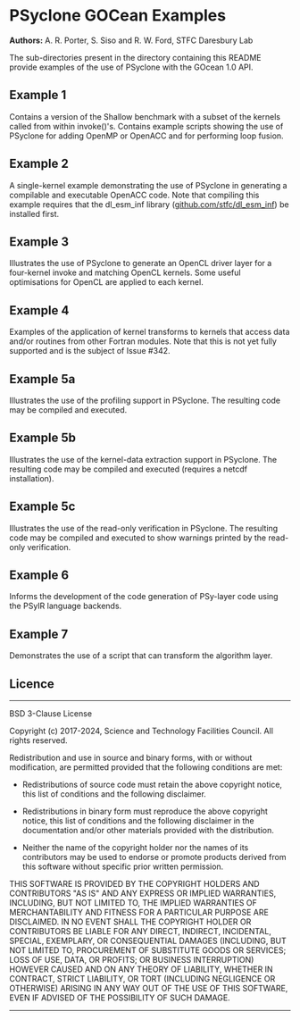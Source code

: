 # PSyclone GOCean Examples

**Authors:** A. R. Porter, S. Siso and R. W. Ford, STFC Daresbury Lab

The sub-directories present in the directory containing this README provide
examples of the use of PSyclone with the GOcean 1.0 API.

## Example 1

Contains a version of the Shallow benchmark with a subset of the kernels
called from within invoke()'s. Contains example scripts showing the use
of PSyclone for adding OpenMP or OpenACC and for performing loop fusion.

## Example 2

A single-kernel example demonstrating the use of PSyclone in generating
a compilable and executable OpenACC code. Note that compiling this
example requires that the dl_esm_inf library ([github.com/stfc/dl_esm_inf](https://github.com/stfc/dl_esm_inf))
be installed first.

## Example 3

Illustrates the use of PSyclone to generate an OpenCL driver layer for
a four-kernel invoke and matching OpenCL kernels. Some useful optimisations
for OpenCL are applied to each kernel.

## Example 4

Examples of the application of kernel transforms to kernels that access
data and/or routines from other Fortran modules. Note that this is not
yet fully supported and is the subject of Issue #342.

## Example 5a

Illustrates the use of the profiling support in PSyclone. The resulting
code may be compiled and executed.

## Example 5b

Illustrates the use of the kernel-data extraction support in PSyclone. The
resulting code may be compiled and executed (requires a netcdf installation).

## Example 5c

Illustrates the use of the read-only verification in PSyclone. The
resulting code may be compiled and executed to show warnings printed
by the read-only verification.

## Example 6

Informs the development of the code generation of PSy-layer code using the
PSyIR language backends.

## Example 7

Demonstrates the use of a script that can transform the algorithm layer.

## Licence

-----------------------------------------------------------------------------

BSD 3-Clause License

Copyright (c) 2017-2024, Science and Technology Facilities Council.
All rights reserved.

Redistribution and use in source and binary forms, with or without
modification, are permitted provided that the following conditions are met:

* Redistributions of source code must retain the above copyright notice, this
  list of conditions and the following disclaimer.

* Redistributions in binary form must reproduce the above copyright notice,
  this list of conditions and the following disclaimer in the documentation
  and/or other materials provided with the distribution.

* Neither the name of the copyright holder nor the names of its
  contributors may be used to endorse or promote products derived from
  this software without specific prior written permission.

THIS SOFTWARE IS PROVIDED BY THE COPYRIGHT HOLDERS AND CONTRIBUTORS
"AS IS" AND ANY EXPRESS OR IMPLIED WARRANTIES, INCLUDING, BUT NOT
LIMITED TO, THE IMPLIED WARRANTIES OF MERCHANTABILITY AND FITNESS
FOR A PARTICULAR PURPOSE ARE DISCLAIMED. IN NO EVENT SHALL THE
COPYRIGHT HOLDER OR CONTRIBUTORS BE LIABLE FOR ANY DIRECT, INDIRECT,
INCIDENTAL, SPECIAL, EXEMPLARY, OR CONSEQUENTIAL DAMAGES (INCLUDING,
BUT NOT LIMITED TO, PROCUREMENT OF SUBSTITUTE GOODS OR SERVICES;
LOSS OF USE, DATA, OR PROFITS; OR BUSINESS INTERRUPTION) HOWEVER
CAUSED AND ON ANY THEORY OF LIABILITY, WHETHER IN CONTRACT, STRICT
LIABILITY, OR TORT (INCLUDING NEGLIGENCE OR OTHERWISE) ARISING IN
ANY WAY OUT OF THE USE OF THIS SOFTWARE, EVEN IF ADVISED OF THE
POSSIBILITY OF SUCH DAMAGE.

-----------------------------------------------------------------------------
